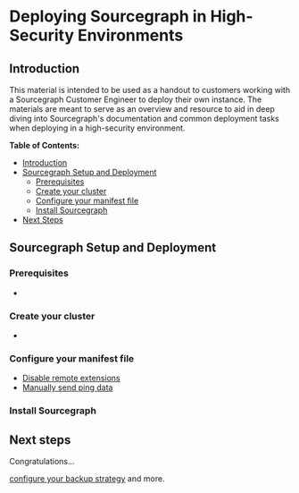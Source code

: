 # Deploying Sourcegraph in High-Security Environments

## Introduction
This material is intended to be used as a handout to customers working with a Sourcegraph Customer Engineer to deploy their own instance. The materials are meant to serve as an overview and resource to aid in deep diving into Sourcegraph's documentation and common deployment tasks when deploying in a high-security environment.

**Table of Contents:**

- [Introduction](#introduction)
- [Sourcegraph Setup and Deployment](#sourcegraph-setup-and-deployment)
	- [Prerequisites](#prerequisites)
  - [Create your cluster](#create-your-cluster)
  - [Configure your manifest file](#configure-your-manifest-file)
  - [Install Sourcegraph](#install-sourcegraph)
- [Next Steps](#next-steps)

## Sourcegraph Setup and Deployment

### Prerequisites
- 

### Create your cluster
- 

### Configure your manifest file
- [Disable remote extensions](https://docs.sourcegraph.com/admin/extensions)
- [Manually send ping data](https://docs.sourcegraph.com/admin/pings)

### Install Sourcegraph


## Next steps
Congratulations...

[configure your backup strategy](https://docs.sourcegraph.com/admin/deploy/migrate-backup#migration-and-backup-options) and more.
